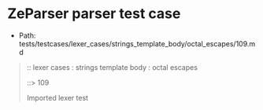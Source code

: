 # ZeParser parser test case

- Path: tests/testcases/lexer_cases/strings_template_body/octal_escapes/109.md

> :: lexer cases : strings template body : octal escapes
>
> ::> 109
>
> Imported lexer test
>
> <template body> ZeroToThreeOctalDigit OctalDigit OctalDigit (other character/high digit)

## Input

`````js
`${"-->"}\0121${"<--"}`
`````

## Output

_Note: the whole output block is auto-generated. Manual changes will be overwritten!_

Below follow outputs in four parsing modes: sloppy mode, strict mode script goal, module goal, web compat mode (always sloppy).

Note that the output parts are auto-generated by the test runner to reflect actual result.

### Sloppy mode

Parsed with script goal and as if the code did not start with strict mode header.

`````
throws: Parser error!
  Template contained an illegal escape, these are only allowed in _tagged_ templates in >=ES2018

`${"-->"}\0121${"<--"}`
        ^------- error
`````

### Strict mode

Parsed with script goal but as if it was starting with `"use strict"` at the top.

_Output same as sloppy mode._

### Module goal

Parsed with the module goal.

_Output same as sloppy mode._

### Web compat mode

Parsed in sloppy script mode but with the web compat flag enabled.

_Output same as sloppy mode._
